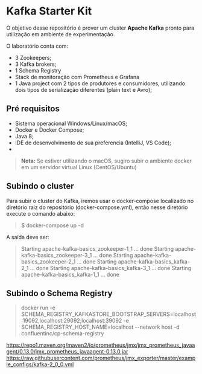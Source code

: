 # Kafka Starter Kit

O objetivo desse repositório é prover um cluster **Apache Kafka** pronto para utilização em ambiente de experimentação. 

O laboratório conta com: 
 - 3 Zookeepers;
 - 3 Kafka brokers;
 - 1 Schema Registry
 - Stack de monitoração com Prometheus e Grafana
 - 1 Java project com 2 tipos de produtores e consumidores, utilizando dois tipos de serialização diferentes (plain text e Avro); 

## Pré requisitos
 - Sistema operacional Windows/Linux/macOS;
 - Docker e Docker Compose;
 - Java 8;
 - IDE de desenvolvimento de sua preferencia (IntelliJ, VS Code);
 - 

> **Nota:** Se estiver utilizando o macOS, sugiro subir o ambiente docker em um servidor virtual Linux (CentOS/Ubuntu)

## Subindo o cluster
Para subir o cluster do Kafka, iremos usar o docker-compose localizado no diretório raiz do repositório (docker-compose.yml), então nesse diretório execute o comando abaixo:

> $ docker-compose up -d

A saída deve ser:

>Starting apache-kafka-basics_zookeeper-1_1   ... done
>Starting apache-kafka-basics_zookeeper-3_1   ... done
>Starting apache-kafka-basics_zookeeper-2_1   ... done
>Starting apache-kafka-basics_kafka-2_1       ... done
>Starting apache-kafka-basics_kafka-3_1       ... done
>Starting apache-kafka-basics_kafka-1_1       ... done

## Subindo o Schema Registry
>docker run -e SCHEMA_REGISTRY_KAFKASTORE_BOOTSTRAP_SERVERS=localhost:19092,localhost:29092,localhost:39092 -e SCHEMA_REGISTRY_HOST_NAME=localhost --network host -d confluentinc/cp-schema-registry
 

https://repo1.maven.org/maven2/io/prometheus/jmx/jmx_prometheus_javaagent/0.13.0/jmx_prometheus_javaagent-0.13.0.jar
https://raw.githubusercontent.com/prometheus/jmx_exporter/master/example_configs/kafka-2_0_0.yml
